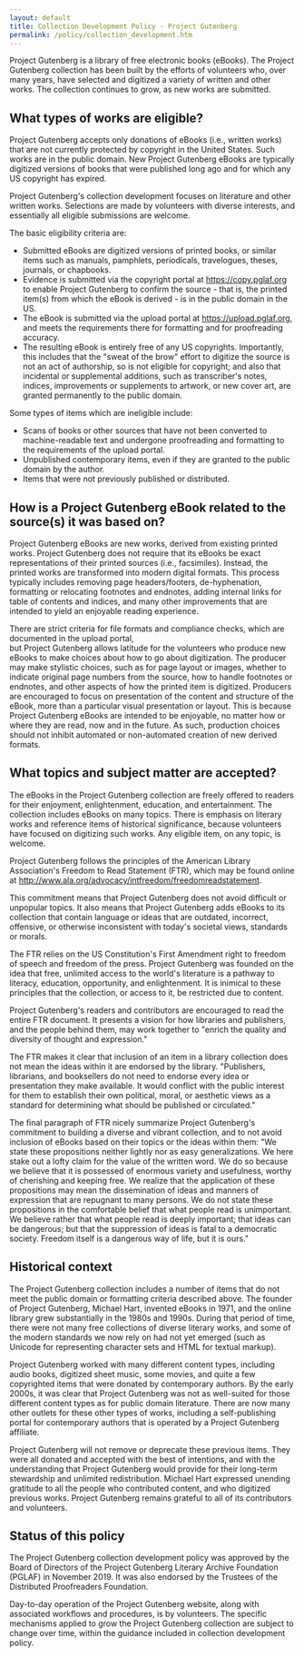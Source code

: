 ```yaml
---
layout: default
title: Collection Development Policy - Project Gutenberg
permalink: /policy/collection_development.htm
---
```

Project Gutenberg is a library of free electronic books (eBooks).
The Project Gutenberg collection has been built by the efforts of volunteers who, 
over many years, have selected and digitized a variety of written and other works. The
collection continues to grow, as new works are submitted.

## What types of works are eligible?

Project Gutenberg accepts only donations of eBooks (i.e., written works) that are not 
currently protected by copyright in the United States. Such works are in the public domain.
New Project Gutenberg eBooks are typically digitized versions of books that were published
long ago and for which any US copyright has expired.

Project Gutenberg's collection development focuses on literature and other written works. 
Selections are made by volunteers with diverse interests, and essentially all eligible
submissions are welcome.

The basic eligibility criteria are:
- Submitted eBooks are digitized versions of printed books, or similar items such as manuals,
pamphlets, periodicals, travelogues, theses, journals, or chapbooks.
- Evidence is submitted via the copyright portal at https://copy.pglaf.org to enable Project Gutenberg
to confirm the source - that is, the printed item(s) from which the eBook is derived - is in the public
domain in the US.
- The eBook is submitted via the upload portal at https://upload.pglaf.org, and meets the 
requirements there for formatting and for proofreading accuracy.
- The resulting eBook is entirely free of any US copyrights. Importantly, this includes
that the "sweat of the brow" effort to digitize the source is not an act of authorship, so
is not eligible for copyright; and also that incidental or supplemental additions, such 
as transcriber's notes, indices, improvements or supplements to artwork, or new cover art,
are granted permanently to the public domain.

Some types of items which are ineligible include:
- Scans of books or other sources that have not been converted to machine-readable text and
undergone proofreading and formatting to the requirements of the upload portal.
- Unpublished contemporary items, even if they are granted to the public domain by the author.
- Items that were not previously published or distributed.

## How is a Project Gutenberg eBook related to the source(s) it was based on?

Project Gutenberg eBooks are new works, derived from existing printed works. Project Gutenberg does not 
require that its eBooks be exact representations of their printed sources (i.e., facsimiles). Instead,
the printed works are transformed into modern digital formats. This process typically includes
removing page headers/footers, de-hyphenation, formatting or relocating footnotes and endnotes, 
adding internal links for table of contents and indices, and many other improvements that are
intended to yield an enjoyable reading experience.

There are strict criteria for file formats and compliance checks, which are documented in the upload portal,  
but Project Gutenberg allows latitude for the volunteers who produce new eBooks to make choices about
how to go about digitization. The producer may make stylistic choices, such
as for page layout or images, whether to indicate original page numbers from the source, how to handle
footnotes or endnotes, and other aspects of how the printed item is digitized. Producers are 
encouraged to focus on presentation of the content and structure of the eBook, more than a particular
visual presentation or layout. This is because Project Gutenberg eBooks are intended to be enjoyable, no
matter how or where they are read, now and in the future. As such, production choices should not 
inhibit automated or non-automated creation of new derived formats.

## What topics and subject matter are accepted?

The eBooks in the Project Gutenberg collection are freely offered to readers for their enjoyment, enlightenment,
education, and entertainment. The collection includes eBooks on many topics. There is emphasis on
literary works and reference items of historical significance, because volunteers have focused
on digitizing such works. Any eligible item, on any topic, is welcome.

Project Gutenberg follows the principles of the American Library Association's
Freedom to Read Statement (FTR), which may be found online at http://www.ala.org/advocacy/intfreedom/freedomreadstatement.

This commitment means that Project Gutenberg does not avoid difficult or unpopular topics. It also means
that Project Gutenberg adds eBooks to its collection that contain language or ideas that are outdated, 
incorrect, offensive, or otherwise inconsistent with today's societal views, standards or morals.

The FTR relies on the US Constitution's First Amendment right to freedom of speech and freedom of the press. 
Project Gutenberg was founded on the idea that free, unlimited access to the world's literature is a
pathway to literacy, education, opportunity, and enlightenment. It is inimical to these principles that the collection,
or access to it, be restricted due to content.

Project Gutenberg's readers and contributors are encouraged to read the entire FTR document. It presents
a vision for how libraries and publishers, and the people behind them, may work together to "enrich
the quality and diversity of thought and expression." 

The FTR makes it clear that inclusion of an item in a library collection does not mean the ideas within
it are endorsed by the library. "Publishers, librarians, and booksellers do not need to endorse every idea or presentation they make available. It would conflict with the public interest for them to establish their own political, moral, or aesthetic views as a standard for determining what should be published or circulated."

The final paragraph of FTR nicely summarize Project Gutenberg's commitment to building a diverse and vibrant
collection, and to not avoid inclusion of eBooks based on their topics or the ideas within them:
"We state these propositions neither lightly nor as easy generalizations. We here stake out a lofty claim for the value of the written word. We do so because we believe that it is possessed of enormous variety and usefulness, worthy of cherishing and keeping free. We realize that the application of these propositions may mean the dissemination of ideas and manners of expression that are repugnant to many persons. We do not state these propositions in the comfortable belief that what people read is unimportant. We believe rather that what people read is deeply important; that ideas can be dangerous; but that the suppression of ideas is fatal to a democratic society. Freedom itself is a dangerous way of life, but it is ours."


## Historical context

The Project Gutenberg collection includes a number of items that do not meet the public domain or formatting criteria described above.
The founder of Project Gutenberg, Michael Hart, invented eBooks in 1971, and the online library grew substantially
in the 1980s and 1990s. During that period of time, there were not many free collections of diverse literary works, and some of
the modern standards we now rely on had not yet emerged (such as Unicode for representing character sets and HTML
for textual markup).

Project Gutenberg worked with many different content types, including audio books, digitized sheet music, some
movies, and quite a few copyrighted items that were donated by contemporary authors. By the early 2000s, it was
clear that Project Gutenberg was not as well-suited for those different content types as for public
domain literature. There are now many other outlets for these other types of works, including a self-publishing portal 
for contemporary authors that is operated by a Project Gutenberg affiliate.

Project Gutenberg will not remove or deprecate these previous items. They were all donated and accepted 
with the best of intentions, and with the understanding that Project Gutenberg would provide for their long-term stewardship
and unlimited redistribution. Michael Hart expressed unending gratitude to all the people who contributed content, and who
digitized previous works. Project Gutenberg remains grateful to all of its contributors and volunteers.


## Status of this policy

The Project Gutenberg collection development policy was approved by the Board of Directors of the Project Gutenberg 
Literary Archive Foundation (PGLAF) in November 2019. It was also endorsed by the Trustees of the Distributed Proofreaders Foundation.

Day-to-day operation of the Project Gutenberg website, along with associated workflows and procedures, is by
volunteers. The specific mechanisms applied to grow the Project Gutenberg collection are subject to change
over time, within the guidance included in collection development policy.
